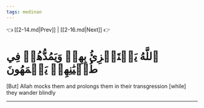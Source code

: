 ```yaml
---
tags: medinan
---
```


👈 [[2-14.md|Prev]] | [[2-16.md|Next]] 👉

# ٱللَّهُ يَسۡتَهۡزِئُ بِهِمۡ وَيَمُدُّهُمۡ فِي طُغۡيَٰنِهِمۡ يَعۡمَهُونَ

[But] Allah mocks them and prolongs them in their transgression [while] they wander blindly

---

